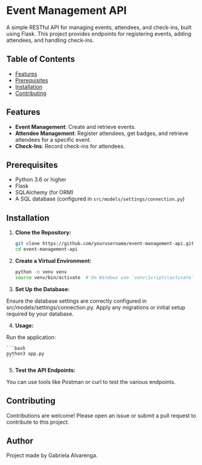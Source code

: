 # Event Management API

A simple RESTful API for managing events, attendees, and check-ins, built using Flask. This project provides endpoints for registering events, adding attendees, and handling check-ins.

## Table of Contents

- [Features](#features)
- [Prerequisites](#prerequisites)
- [Installation](#installation)
- [Contributing](#contributing)

## Features

- **Event Management**: Create and retrieve events.
- **Attendee Management**: Register attendees, get badges, and retrieve attendees for a specific event.
- **Check-Ins**: Record check-ins for attendees.

## Prerequisites

- Python 3.6 or higher
- Flask
- SQLAlchemy (for ORM)
- A SQL database (configured in `src/models/settings/connection.py`)

## Installation

1. **Clone the Repository:**

   ```bash
   git clone https://github.com/yourusername/event-management-api.git
   cd event-management-api
    ```

2. **Create a Virtual Environment:**
    
    ```bash
    python -m venv venv
    source venv/bin/activate  # On Windows use `venv\Scripts\activate`
    ```

3. **Set Up the Database:**

Ensure the database settings are correctly configured in src/models/settings/connection.py. Apply any migrations or initial setup required by your database.

4. **Usage:**

Run the application:

    ```bash
    python3 app.py
    ```

5. **Test the API Endpoints:**

You can use tools like Postman or curl to test the various endpoints.

## Contributing

Contributions are welcome! Please open an issue or submit a pull request to contribute to this project.

## Author

Project made by Gabriela Alvarenga.


